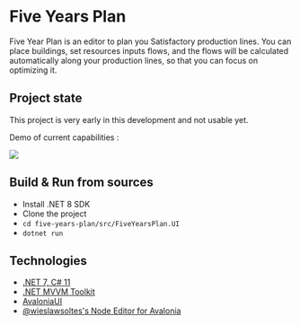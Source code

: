 # Five Years Plan

Five Year Plan is an editor to plan you Satisfactory production lines. You can place buildings, set resources inputs flows, and the flows will be calculated automatically along your production lines, so that you can focus on optimizing it.

## Project state

This project is very early in this development and not usable yet.

Demo of current capabilities : 

![](images/five-years-plan.gif)

## Build & Run from sources

- Install .NET 8 SDK
- Clone the project
- `cd five-years-plan/src/FiveYearsPlan.UI`
- `dotnet run`

## Technologies

- [.NET 7, C# 11](https://dotnet.microsoft.com/en-us/)
- [.NET MVVM Toolkit](https://github.com/CommunityToolkit/dotnet)
- [AvaloniaUI](https://avaloniaui.net/)
- [@wieslawsoltes's Node Editor for Avalonia](https://github.com/wieslawsoltes/NodeEditor)